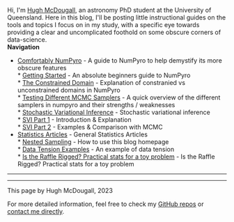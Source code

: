   
  
Hi, I'm [Hugh McDougall](../), an astronomy PhD student at the University of Queensland. Here in this blog, I'll be posting little instructional guides on the tools and topics I focus on in my study, with a specific eye towards providing a clear and uncomplicated foothold on some obscure corners of data-science.  
**Navigation**  
* [Comfortably NumPyro](.\02_numpyro\./blog_numpyrohome.html) - A guide to NumPyro to help demystify its more obscure features  
	  * [Getting Started](.\02_numpyro\01_gettingstarted\./page.html) - An absolute beginners guide to NumPyro  
	  * [The Constrained Domain](.\02_numpyro\02_constraineddomain\./page.html) - Explanation of constranied vs unconstrained domains in NumPyro  
	  * [Testing Different MCMC Samplers](.\02_numpyro\03_mcmcsamplers\./page.html) - A quick overview of the different samplers in numpyro and their strengths / weaknesses  
	  * [Stochastic Variational Inference](.\02_numpyro\06_SVI\./page.html) - Stochastic variational inference  
		    * [SVI Part 1](.\02_numpyro\06_SVI\01_part1\./page.html) - Introduction & Explanation  
		    * [SVI Part 2](.\02_numpyro\06_SVI\02_part2\./page.html) - Examples & Comparison with MCMC  
* [Statistics Articles](.\03_stats\./page.html) - General Statistics Articles  
	  * [Nested Sampling](.\03_stats\01_nestedsampling\./page.html) - How to use this blog homepage  
	  * [Data Tension Examples](.\03_stats\02_suspiciousness\./page.html) - An example of data tension  
	  * [Is the Raffle Rigged? Practical stats for a toy problem](.\03_stats\03_raffle\./page.html) - Is the Raffle Rigged? Practical stats for a toy problem  
  
---------  
  
  
  
  
---------  
  
This page by Hugh McDougall, 2023  
  
  
  
For more detailed information, feel free to check my [GitHub repos](https://github.com/HughMcDougall/) or [contact me directly](hughmcdougallemail@gmail.com).  
  
